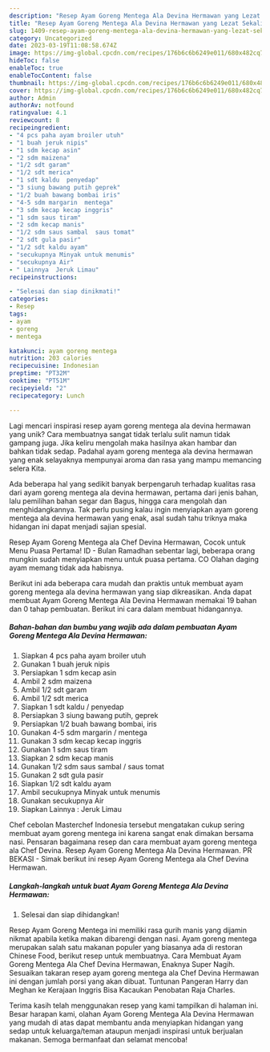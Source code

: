 ```yaml
---
description: "Resep Ayam Goreng Mentega Ala Devina Hermawan yang Lezat Sekali"
title: "Resep Ayam Goreng Mentega Ala Devina Hermawan yang Lezat Sekali"
slug: 1409-resep-ayam-goreng-mentega-ala-devina-hermawan-yang-lezat-sekali
category: Uncategorized
date: 2023-03-19T11:08:58.674Z
image: https://img-global.cpcdn.com/recipes/176b6c6b6249e011/680x482cq70/ayam-goreng-mentega-ala-devina-hermawan-foto-resep-utama.jpg
hideToc: false
enableToc: true
enableTocContent: false
thumbnail: https://img-global.cpcdn.com/recipes/176b6c6b6249e011/680x482cq70/ayam-goreng-mentega-ala-devina-hermawan-foto-resep-utama.jpg
cover: https://img-global.cpcdn.com/recipes/176b6c6b6249e011/680x482cq70/ayam-goreng-mentega-ala-devina-hermawan-foto-resep-utama.jpg
author: Admin
authorAv: notfound
ratingvalue: 4.1
reviewcount: 8
recipeingredient:
- "4 pcs paha ayam broiler utuh"
- "1 buah jeruk nipis"
- "1 sdm kecap asin"
- "2 sdm maizena"
- "1/2 sdt garam"
- "1/2 sdt merica"
- "1 sdt kaldu  penyedap"
- "3 siung bawang putih geprek"
- "1/2 buah bawang bombai iris"
- "4-5 sdm margarin  mentega"
- "3 sdm kecap kecap inggris"
- "1 sdm saus tiram"
- "2 sdm kecap manis"
- "1/2 sdm saus sambal  saus tomat"
- "2 sdt gula pasir"
- "1/2 sdt kaldu ayam"
- "secukupnya Minyak untuk menumis"
- "secukupnya Air"
- " Lainnya  Jeruk Limau"
recipeinstructions:

- "Selesai dan siap dinikmati!"
categories:
- Resep
tags:
- ayam
- goreng
- mentega

katakunci: ayam goreng mentega 
nutrition: 203 calories
recipecuisine: Indonesian
preptime: "PT32M"
cooktime: "PT51M"
recipeyield: "2"
recipecategory: Lunch

---
```





Lagi mencari inspirasi resep ayam goreng mentega ala devina hermawan yang unik? Cara membuatnya sangat tidak terlalu sulit namun tidak gampang juga. Jika keliru mengolah maka hasilnya akan hambar dan bahkan tidak sedap. Padahal ayam goreng mentega ala devina hermawan yang enak selayaknya mempunyai aroma dan rasa yang mampu memancing selera Kita.





Ada beberapa hal yang sedikit banyak berpengaruh terhadap kualitas rasa dari ayam goreng mentega ala devina hermawan, pertama dari jenis bahan, lalu pemilihan bahan segar dan Bagus, hingga cara mengolah dan menghidangkannya. Tak perlu pusing kalau ingin menyiapkan ayam goreng mentega ala devina hermawan yang enak,      asal sudah tahu triknya maka hidangan ini dapat menjadi sajian spesial.














Resep Ayam Goreng Mentega ala Chef Devina Hermawan, Cocok untuk Menu Puasa Pertama! ID - Bulan Ramadhan sebentar lagi, beberapa orang mungkin sudah menyiapkan menu untuk puasa pertama. CO Olahan daging ayam memang tidak ada habisnya.






Berikut ini ada beberapa cara mudah dan praktis untuk membuat ayam goreng mentega ala devina hermawan yang siap dikreasikan. Anda dapat membuat Ayam Goreng Mentega Ala Devina Hermawan memakai 19 bahan dan 0 tahap pembuatan. Berikut ini cara dalam membuat hidangannya.

<!--inarticleads1-->

##### Bahan-bahan dan bumbu yang wajib ada dalam pembuatan Ayam Goreng Mentega Ala Devina Hermawan:

1. Siapkan 4 pcs paha ayam broiler utuh
1. Gunakan 1 buah jeruk nipis
1. Persiapkan 1 sdm kecap asin
1. Ambil 2 sdm maizena
1. Ambil 1/2 sdt garam
1. Ambil 1/2 sdt merica
1. Siapkan 1 sdt kaldu / penyedap
1. Persiapkan 3 siung bawang putih, geprek
1. Persiapkan 1/2 buah bawang bombai, iris
1. Gunakan 4-5 sdm margarin / mentega
1. Gunakan 3 sdm kecap kecap inggris
1. Gunakan 1 sdm saus tiram
1. Siapkan 2 sdm kecap manis
1. Gunakan 1/2 sdm saus sambal / saus tomat
1. Gunakan 2 sdt gula pasir
1. Siapkan 1/2 sdt kaldu ayam
1. Ambil secukupnya Minyak untuk menumis
1. Gunakan secukupnya Air
1. Siapkan  Lainnya : Jeruk Limau


Chef cebolan Masterchef Indonesia tersebut mengatakan cukup sering membuat ayam goreng mentega ini karena sangat enak dimakan bersama nasi. Pensaran bagaimana resep dan cara membuat ayam goreng mentega ala Chef Devina. Resep Ayam Goreng Mentega Ala Devina Hermawan. PR BEKASI - Simak berikut ini resep Ayam Goreng Mentega ala Chef Devina Hermawan. 

<!--inarticleads2-->

##### Langkah-langkah untuk buat Ayam Goreng Mentega Ala Devina Hermawan:


1. Selesai dan siap dihidangkan!

Resep Ayam Goreng Mentega ini memiliki rasa gurih manis yang dijamin nikmat apabila ketika makan dibarengi dengan nasi. Ayam goreng mentega merupakan salah satu makanan populer yang biasanya ada di restoran Chinese Food, berikut resep untuk membuatnya. Cara Membuat Ayam Goreng Mentega Ala Chef Devina Hermawan, Enaknya Super Nagih. Sesuaikan takaran resep ayam goreng mentega ala Chef Devina Hermawan ini dengan jumlah porsi yang akan dibuat. Tuntunan Pangeran Harry dan Meghan ke Kerajaan Inggris Bisa Kacaukan Penobatan Raja Charles. 

Terima kasih telah menggunakan resep yang kami tampilkan di halaman ini. Besar harapan kami, olahan Ayam Goreng Mentega Ala Devina Hermawan yang mudah di atas dapat membantu anda menyiapkan hidangan yang sedap untuk keluarga/teman ataupun menjadi inspirasi untuk berjualan makanan. Semoga bermanfaat dan selamat mencoba!
